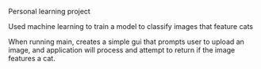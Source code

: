 Personal learning project

Used machine learning to train a model to classify images that feature cats

When running main, creates a simple gui that prompts user to upload an image, and application will process and attempt to return if the image features a cat.

